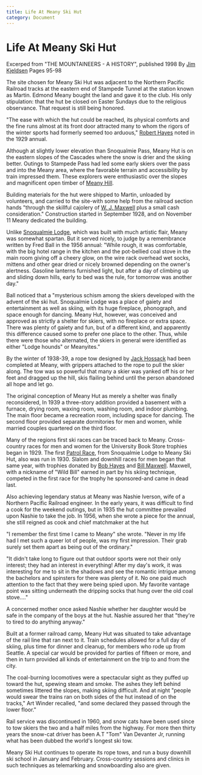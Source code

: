 ```yaml
---
title: Life At Meany Ski Hut
category: Document
---
```

# Life At Meany Ski Hut

Excerped from "THE MOUNTAINEERS - A HISTORY", published 1998
By [Jim Kjeldsen](/Person/Jim-Kjeldsen)
Pages 95-98

The site chosen for Meany Ski Hut was adjacent to the Northern Pacific Railroad tracks at the eastern end of Stampede Tunnel at the station known as Martin. Edmond Meany bought the land and gave it to the club. His only stipulation: that the hut be closed on Easter Sundays due to the religious observance. That request is still being honored.

"The ease with which the hut could be reached, its physical comforts and the fine runs almost at its front door attracted many to whom the rigors of the winter sports had formerly seemed too arduous," [Robert Hayes](/Person/Robert-Hayes) noted in the 1929 annual.

Although at slightly lower elevation than Snoqualmie Pass, Meany Hut is on the eastern slopes of the Cascades where the snow is drier and the skiing better. Outings to Stampede Pass had led some early skiers over the pass and into the Meany area, where the favorable terrain and accessibility by train impressed them. These explorers were enthusiastic over the slopes and magnificent open timber of [Meany Hill](Meany-Hill).

Building materials for the hut were shipped to Martin, unloaded by volunteers, and carried to the site-with some help from the railroad section hands "through the skillful cajolery of [W. J. Maxwell](/Person/Bill-Maxwell) plus a small cash consideration." Construction started in September 1928, and on November 11 Meany dedicated the building.

Unlike [Snoqualmie Lodge](Snoqualmie-Lodge), which was built with much artistic flair, Meany was somewhat spartan. But it served nicely, to judge by a remembrance written by Fred Ball in the 1956 annual: "While rough, it was comfortable, with the big hotel range in the kitchen and the pot-bellied coal stove in the main room giving off a cheery glow, on the wire rack overhead wet socks, mittens and other gear dried or nicely browned depending on the owner's alertness. Gasoline lanterns furnished light, but after a day of climbing up and sliding down hills, early to bed was the rule, for tomorrow was another day."

Ball noticed that a "mysterious schism among the skiers developed with the advent of the ski hut. Snoqualmie Lodge was a place of gaiety and entertainment as well as skiing, with its huge fireplace, phonograph, and space enough for dancing. Meany Hut, however, was conceived and approved as strictly a shelter for skiers, with no fireplace or extra space. There was plenty of gaiety and fun, but of a different kind, and apparently this difference caused some to prefer one place to the other. Thus, while there were those who alternated, the skiers in general were identified as either "Lodge hounds" or Meanyites."

By the winter of 1938-39, a rope tow designed by [Jack Hossack](/Person/Jack-Hossack) had been completed at Meany, with grippers attached to the rope to pull the skier along. The tow was so powerful that many a skier was yanked off his or her feet and dragged up the hill, skis flailing behind until the person abandoned all hope and let go.

The original conception of Meany Hut as merely a shelter was finally reconsidered, In 1939 a three-story addition provided a basement with a furnace, drying room, waxing room, washing room, and indoor plumbing. The main floor became a recreation room, including space for dancing. The second floor provided separate dormitories for men and women, while married couples quartered on the third floor.

Many of the regions first ski races can be traced back to Meany. Cross-country races for men and women for the University Book Store trophies began in 1929. The first [Patrol Race](Patrol-Race), from Snoqualmie Lodge to Meany Ski Hut, also was run in 1930. Slalom and downhill races for men began that same year, with trophies donated by [Bob Hayes](/Person/Robert-Hayes) and [Bill Maxwell](/Person/Bill-Maxwell). Maxwell, with a nickname of "Wild Bill" earned in part by his skiing technique, competed in the first race for the trophy he sponsored-and came in dead last.

Also achieving legendary status at Meany was Nashie Iverson, wife of a Northern Pacific Railroad engineer. In the early years, it was difficult to find a cook for the weekend outings, but in 1935 the hut committee prevailed upon Nashie to take the job. In 1956, when she wrote a piece for the annual, she still reigned as cook and chief matchmaker at the hut

"I remember the first time I came to Meany" she wrote. "Never in my life had I met such a queer lot of people, was my first impression. Their grab surely set them apart as being out of the ordinary."

"It didn't take long to figure out that outdoor sports were not their only interest; they had an interest in everything! After my day's work, it was interesting for me to sit in the shadows and see the romantic intrigue among the bachelors and spinsters for there was plenty of it. No one paid much attention to the fact that they were being spied upon. My favorite vantage point was sitting underneath the dripping socks that hung over the old coal stove...."

A concerned mother once asked Nashie whether her daughter would be safe in the company of the boys at the hut. Nashie assured her that "they're to tired to do anything anyway."

Built at a former railroad camp, Meany Hut was situated to take advantage of the rail line that ran next to it. Train schedules allowed for a full day of skiing, plus time for dinner and cleanup, for members who rode up from Seattle. A special car would be provided for parties of fifteen or more, and then in turn provided all kinds of entertainment on the trip to and from the city.

The coal-burning locomotives were a spectacular sight as they puffed up toward the hut, spewing steam and smoke. The ashes they left behind sometimes littered the slopes, making skiing difficult. And at night "people would swear the trains ran on both sides of the hut instead of on the tracks," Art Winder recalled, "and some declared they passed through the lower floor."

Rail service was discontinued in 1960, and snow cats have been used since to tow skiers the two and a half miles from the highway. For more then thirty years the snow-cat driver has been A.T "Tom" Van Devanter Jr, running what has been dubbed the world's longest ski tow.

Meany Ski Hut continues to operate its rope tows, and run a busy downhill ski school in January and February. Cross-country sessions and clinics in such techniques as telemarking and snowboarding also are given.
